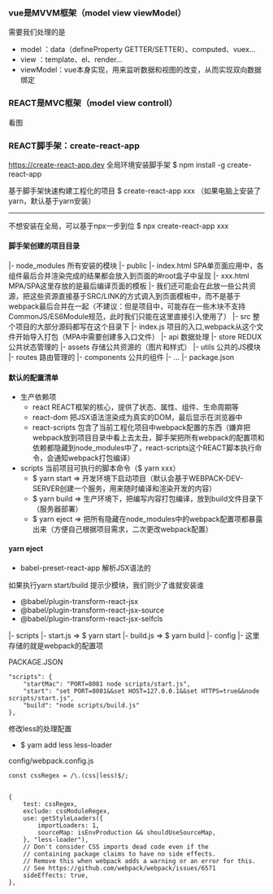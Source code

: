 ### vue是MVVM框架（model view viewModel）
需要我们处理的是 
- model ：data（defineProperty GETTER/SETTER）、computed、vuex...
- view ：template、el、render...
- viewModel：vue本身实现，用来监听数据和视图的改变，从而实现双向数据绑定

### REACT是MVC框架（model view controll）
看图

### REACT脚手架：create-react-app
https://create-react-app.dev
全局环境安装脚手架
$ npm install -g create-react-app

基于脚手架快速构建工程化的项目
$ create-react-app  xxx  （如果电脑上安装了yarn，默认基于yarn安装）

----

不想安装在全局，可以基于npx一步到位
$ npx create-react-app xxx

#### 脚手架创建的项目目录
|- node_modules 所有安装的模块
|- public 
	|- index.html  SPA单页面应用中，各组件最后合并渲染完成的结果都会放入到页面的#root盒子中呈现
	|- xxx.html  MPA/SPA这里存放的是最后编译页面的模板
	|- 我们还可能会在此放一些公共资源，把这些资源直接基于SRC/LINK的方式调入到页面模板中，而不是基于webpack最后合并在一起（不建议：但是项目中，可能存在一些木块不支持CommonJS/ES6Module规范，此时我们只能在这里直接引入使用了）
|- src 整个项目的大部分源码都写在这个目录下
	|- index.js  项目的入口,webpack从这个文件开始导入打包（MPA中需要创建多入口文件）
	|- api  数据处理
	|- store REDUX公共状态管理的
	|- assets 存储公共资源的（图片和样式）
	|- utils 公共的JS模块
	|- routes 路由管理的
	|- components 公共的组件
	|- ...
|- package.json

#### 默认的配置清单
- 生产依赖项
	+ react  REACT框架的核心，提供了状态、属性、组件、生命周期等
	+ react-dom  把JSX语法渲染成为真实的DOM，最后显示在浏览器中
	+ react-scripts  包含了当前工程化项目中webpack配置的东西（嫌弃把webpack放到项目目录中看上去太丑，脚手架把所有webpack的配置项和依赖都隐藏到node_modules中了，react-scripts这个REACT脚本执行命令，会通知webpack打包编译）
- scripts 当前项目可执行的脚本命令（$ yarn xxx）
	+ $ yarn start  => 开发环境下启动项目（默认会基于WEBPACK-DEV-SERVER创建一个服务，用来随时编译和渲染开发的内容）
	+ $ yarn build  => 生产环境下，把编写内容打包编译，放到build文件目录下（服务器部署）
	+ $ yarn eject  => 把所有隐藏在node_modules中的webpack配置项都暴露出来（方便自己根据项目需求，二次更改webpack配置）

#### yarn eject
- babel-preset-react-app 解析JSX语法的

如果执行yarn start/build 提示少模块，我们则少了谁就安装谁
- @babel/plugin-transform-react-jsx
- @babel/plugin-transform-react-jsx-source
- @babel/plugin-transform-react-jsx-selfcls

|- scripts
	|- start.js  => $ yarn start
	|- build.js  => $ yarn build
|- config
	|- 这里存储的就是webpack的配置项

PACKAGE.JSON
```
"scripts": {
	"startMac": "PORT=8081 node scripts/start.js",
	"start": "set PORT=8081&&set HOST=127.0.0.1&&set HTTPS=true&&node scripts/start.js",
	"build": "node scripts/build.js"
},
```

修改less的处理配置
- $ yarn add less less-loader

config/webpack.config.js
```
const cssRegex = /\.(css|less)$/;


{
	test: cssRegex,
	exclude: cssModuleRegex,
	use: getStyleLoaders({
		importLoaders: 1,
		sourceMap: isEnvProduction && shouldUseSourceMap,
	}, "less-loader"),
	// Don't consider CSS imports dead code even if the
	// containing package claims to have no side effects.
	// Remove this when webpack adds a warning or an error for this.
	// See https://github.com/webpack/webpack/issues/6571
	sideEffects: true,
},
```









	